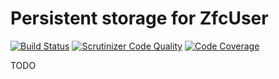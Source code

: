 # Persistent storage for ZfcUser

[![Build Status](https://travis-ci.org/JouwWeb/JwPersistentUser.svg?branch=master)](https://travis-ci.org/JouwWeb/JwPersistentUser) [![Scrutinizer Code Quality](https://scrutinizer-ci.com/g/JouwWeb/JwPersistentUser/badges/quality-score.png?b=master)](https://scrutinizer-ci.com/g/JouwWeb/JwPersistentUser/?branch=master) [![Code Coverage](https://scrutinizer-ci.com/g/JouwWeb/JwPersistentUser/badges/coverage.png?b=master)](https://scrutinizer-ci.com/g/JouwWeb/JwPersistentUser/?branch=master)

TODO